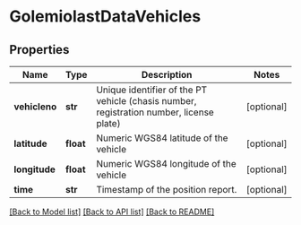 # GolemiolastDataVehicles

## Properties
Name | Type | Description | Notes
------------ | ------------- | ------------- | -------------
**vehicleno** | **str** | Unique identifier of the PT vehicle (chasis number, registration number, license plate) | [optional] 
**latitude** | **float** | Numeric WGS84 latitude of the vehicle | [optional] 
**longitude** | **float** | Numeric WGS84 longitude of the vehicle | [optional] 
**time** | **str** | Timestamp of the position report. | [optional] 

[[Back to Model list]](../README.md#documentation-for-models) [[Back to API list]](../README.md#documentation-for-api-endpoints) [[Back to README]](../README.md)

